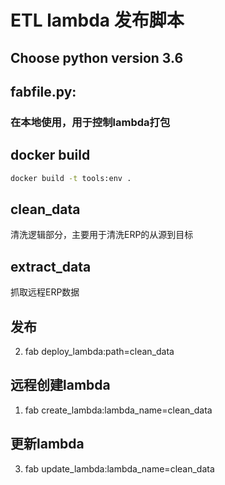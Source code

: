 # ETL lambda 发布脚本

## Choose python version 3.6

## fabfile.py:

### 在本地使用，用于控制lambda打包

## docker build

```bash
docker build -t tools:env .
```

## clean_data

清洗逻辑部分，主要用于清洗ERP的从源到目标

## extract_data

抓取远程ERP数据


## 发布
2. fab deploy_lambda:path=clean_data

## 远程创建lambda
1. fab create_lambda:lambda_name=clean_data

## 更新lambda
3. fab update_lambda:lambda_name=clean_data

